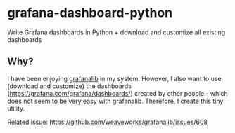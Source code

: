 # grafana-dashboard-python
Write Grafana dashboards in Python + download and customize all existing dashboards

## Why?

I have been enjoying [grafanalib](https://github.com/weaveworks/grafanalib) in my system. However, I also want to use (download and customize) the dashboards (https://grafana.com/grafana/dashboards/) created by other people - which does not seem to be very easy with grafanalib. Therefore, I create this tiny utility.

Related issue: https://github.com/weaveworks/grafanalib/issues/608
